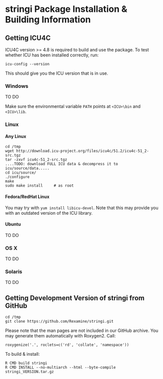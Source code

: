 # **stringi** Package Installation & Building Information


## Getting ICU4C

ICU4C version >= 4.8 is required to build and use the package.
To test whether ICU has been installed correctly, run:

```
icu-config --version
```

This should give you the ICU version that is in use.


### Windows 

TO DO

Make sure the environmental variable `PATH` points at
`<ICU>\bin` and `<ICU>\lib`.

### Linux

#### Any Linux

```
cd /tmp
wget http://download.icu-project.org/files/icu4c/51.2/icu4c-51_2-src.tgz
tar -zxvf icu4c-51_2-src.tgz
....TODO: download FULL ICU data & decompress it to icu/source/data.....
cd icu/source/
./configure
make
sudo make install     # as root
```

#### Fedora/RedHat Linux

You may try with `yum install libicu-devel`.
Note that this may provide you with an outdated version of the ICU library.

#### Ubuntu

TO DO

### OS X

TO DO

### Solaris

TO DO


## Getting Development Version of **stringi** from GitHub

```
cd /tmp
git clone https://github.com/Rexamine/stringi.git
```

Please note that the man pages are not included in our GitHub archive.
You may generate them automatically with Roxygen2. Call:

```
roxygenize('.', roclets=c('rd', 'collate', 'namespace'))
```

To build & install:

```
R CMD build stringi
R CMD INSTALL --no-multiarch --html --byte-compile  stringi_VERSION.tar.gz
```

